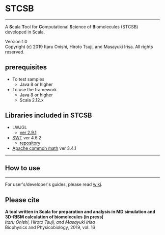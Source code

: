 # STCSB
----------------------------------  

A **S**cala **T**ool for **C**omputational **S**cience of **B**iomolecules (STCSB) developed in Scala.

Version:1.0  
Copyright (c) 2019 Itaru Onishi, Hiroto Tsuji, and Masayuki Irisa. All rights reserved.


## prerequisites
- To test samples
  - Java 8 or higher
- To use the framework
  - Java 8 or higher
  - Scala 2.12.x



## Libraries included in STCSB

  -  LWJGL
      * [ver 2.9.1](https://sourceforge.net/projects/java-game-lib/files/Official%20Releases/LWJGL%202.9.1/)  
  -  [SWT](https://www.eclipse.org/swt/) ver 4.6.2
        * [repository](http://archive.eclipse.org/eclipse/downloads/drops4/R-4.6.2-201611241400/)  
  -  [Apache common math](http://commons.apache.org/proper/commons-math/download_math.cgi) ver 3.4.1



---
## How to use
---

 For user's/developer's guides, please read [wiki](https://github.com/irisa-lab/CSB/wiki).


## Please cite
**A tool written in Scala for preparation and analysis in MD simulation and 3D-RISM calculation of biomolecules (in press)**   
*Itaru Onishi, Hiroto Tsuji, and Masayuki Irisa*  
Biophysics and Physicobiology, 2019, vol. 16
